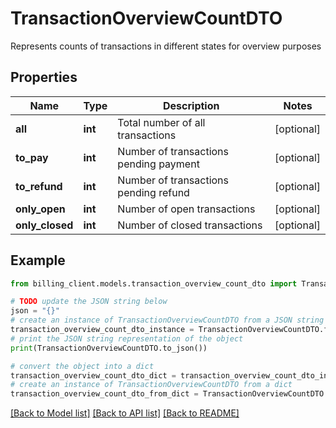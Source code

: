 # TransactionOverviewCountDTO

Represents counts of transactions in different states for overview purposes

## Properties

Name | Type | Description | Notes
------------ | ------------- | ------------- | -------------
**all** | **int** | Total number of all transactions | [optional] 
**to_pay** | **int** | Number of transactions pending payment | [optional] 
**to_refund** | **int** | Number of transactions pending refund | [optional] 
**only_open** | **int** | Number of open transactions | [optional] 
**only_closed** | **int** | Number of closed transactions | [optional] 

## Example

```python
from billing_client.models.transaction_overview_count_dto import TransactionOverviewCountDTO

# TODO update the JSON string below
json = "{}"
# create an instance of TransactionOverviewCountDTO from a JSON string
transaction_overview_count_dto_instance = TransactionOverviewCountDTO.from_json(json)
# print the JSON string representation of the object
print(TransactionOverviewCountDTO.to_json())

# convert the object into a dict
transaction_overview_count_dto_dict = transaction_overview_count_dto_instance.to_dict()
# create an instance of TransactionOverviewCountDTO from a dict
transaction_overview_count_dto_from_dict = TransactionOverviewCountDTO.from_dict(transaction_overview_count_dto_dict)
```
[[Back to Model list]](../README.md#documentation-for-models) [[Back to API list]](../README.md#documentation-for-api-endpoints) [[Back to README]](../README.md)


